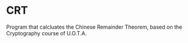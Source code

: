 # CRT
Program that calcluates the Chinese Remainder Theorem, based on the Cryptography course of U.O.T.A.
